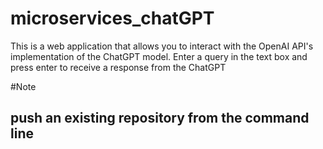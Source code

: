 # microservices_chatGPT
This is a web application that allows you to interact with the OpenAI API's implementation of the ChatGPT model. 
Enter a query in the text box and press enter to receive a response from the ChatGPT

#Note 
## push an existing repository from the command line

